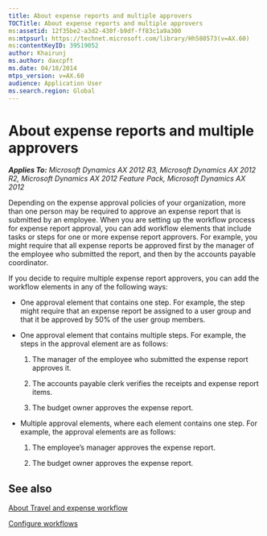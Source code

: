 ```yaml
---
title: About expense reports and multiple approvers
TOCTitle: About expense reports and multiple approvers
ms:assetid: 12f35be2-a3d2-430f-b9df-ff83c1a9a300
ms:mtpsurl: https://technet.microsoft.com/library/Hh580573(v=AX.60)
ms:contentKeyID: 39519052
author: Khairunj
ms.author: daxcpft
ms.date: 04/18/2014
mtps_version: v=AX.60
audience: Application User
ms.search.region: Global
---
```


# About expense reports and multiple approvers 


_**Applies To:** Microsoft Dynamics AX 2012 R3, Microsoft Dynamics AX 2012 R2, Microsoft Dynamics AX 2012 Feature Pack, Microsoft Dynamics AX 2012_

Depending on the expense approval policies of your organization, more than one person may be required to approve an expense report that is submitted by an employee. When you are setting up the workflow process for expense report approval, you can add workflow elements that include tasks or steps for one or more expense report approvers. For example, you might require that all expense reports be approved first by the manager of the employee who submitted the report, and then by the accounts payable coordinator.

If you decide to require multiple expense report approvers, you can add the workflow elements in any of the following ways:

  - One approval element that contains one step. For example, the step might require that an expense report be assigned to a user group and that it be approved by 50% of the user group members.

  - One approval element that contains multiple steps. For example, the steps in the approval element are as follows:
    
    1.  The manager of the employee who submitted the expense report approves it.
    
    2.  The accounts payable clerk verifies the receipts and expense report items.
    
    3.  The budget owner approves the expense report.

  - Multiple approval elements, where each element contains one step. For example, the approval elements are as follows:
    
    1.  The employee’s manager approves the expense report.
    
    2.  The budget owner approves the expense report.

## See also

[About Travel and expense workflow](about-travel-and-expense-workflow.md)

[Configure workflows](configure-workflows.md)

  


